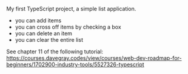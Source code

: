 My first TypeScript project, a simple list application.
- you can add items
- you can cross off items by checking a box
- you can delete an item
- you can clear the entire list

See chapter 11 of the following tutorial: 
https://courses.davegray.codes/view/courses/web-dev-roadmap-for-beginners/1702900-industry-tools/5527326-typescript
